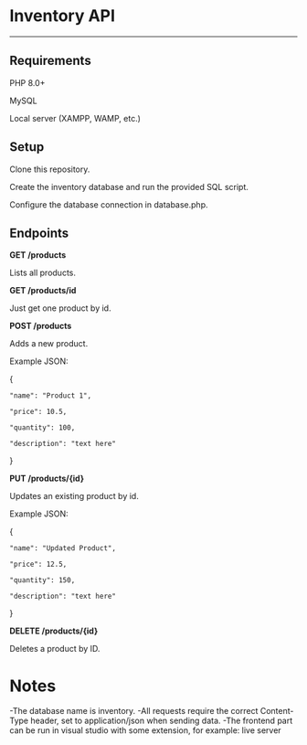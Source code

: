 # Inventory API
***
## Requirements
PHP 8.0+

MySQL

Local server (XAMPP, WAMP, etc.)

## Setup
Clone this repository.

Create the inventory database and run the provided SQL script.

Configure the database connection in database.php.

## Endpoints
**GET /products**

Lists all products.

**GET /products/id**

Just get one product by id.

**POST /products**

Adds a new product. 

Example JSON:

{

    "name": "Product 1",
    
    "price": 10.5,
    
    "quantity": 100,
    
    "description": "text here"
    
}

**PUT /products/{id}**

Updates an existing product by id. 

Example JSON:

{

    "name": "Updated Product",
    
    "price": 12.5,
    
    "quantity": 150,
    
    "description": "text here"
    
}

**DELETE /products/{id}**

Deletes a product by ID.

# Notes

-The database name is inventory.
-All requests require the correct Content-Type header, set to application/json when sending data.
-The frontend part can be run in visual studio with some extension, for example: live server
